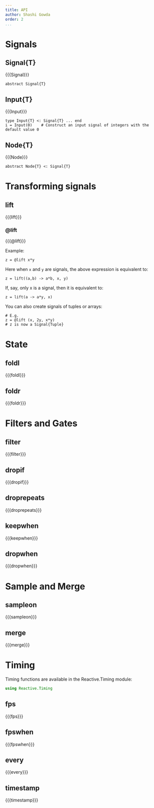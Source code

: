 ```yaml
---
title: API
author: Shashi Gowda
order: 2
...
```


# Signals

## Signal{T}
{{{Signal}}}

```{.julia execute="false"}
abstract Signal{T}
```

## Input{T}
{{{Input}}}

```{.julia execute="false"}
type Input{T} <: Signal{T} ... end
i = Input(0)    # Construct an input signal of integers with the default value 0
```
## Node{T}
{{{Node}}}

```{.julia execute="false"}
abstract Node{T} <: Signal{T}
```

# Transforming signals

## lift
{{{lift}}}

### @lift
{{{@lift}}}

Example:
```{.julia execute="false"}
z = @lift x*y
```
Here when `x` and `y` are signals, the above expression is equivalent to:
```{.julia execute="false"}
z = lift((a,b) -> a*b, x, y)
```
If, say, only x is a signal, then it is equivalent to:

```{.julia execute="false"}
z = lift(a -> a*y, x)
```

You can also create signals of tuples or arrays:

```{.julia execute="false"}
# E.g.
z = @lift (x, 2y, x*y)
# z is now a Signal{Tuple}
```

# State

## foldl
{{{foldl}}}

## foldr
{{{foldr}}}

# Filters and Gates

## filter
{{{filter}}}

## dropif
{{{dropif}}}

## droprepeats
{{{droprepeats}}}

## keepwhen
{{{keepwhen}}}

## dropwhen
{{{dropwhen}}}

# Sample and Merge
## sampleon
{{{sampleon}}}

## merge
{{{merge}}}

# Timing

Timing functions are available in the Reactive.Timing module:
```julia
using Reactive.Timing
```

## fps
{{{fps}}}

## fpswhen
{{{fpswhen}}}

## every
{{{every}}}

## timestamp
{{{timestamp}}}
